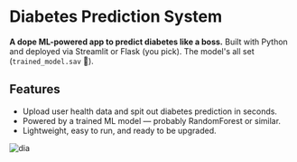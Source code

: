# Diabetes Prediction System
**A dope ML-powered app to predict diabetes like a boss.** Built with Python and deployed via Streamlit or Flask (you pick). The model's all set (`trained_model.sav` 👀).

##  Features
- Upload user health data and spit out diabetes prediction in seconds.
- Powered by a trained ML model — probably RandomForest or similar.
- Lightweight, easy to run, and ready to be upgraded.

![dia](https://github.com/user-attachments/assets/238fbe6b-0fcf-413b-9729-39b39324362f)
